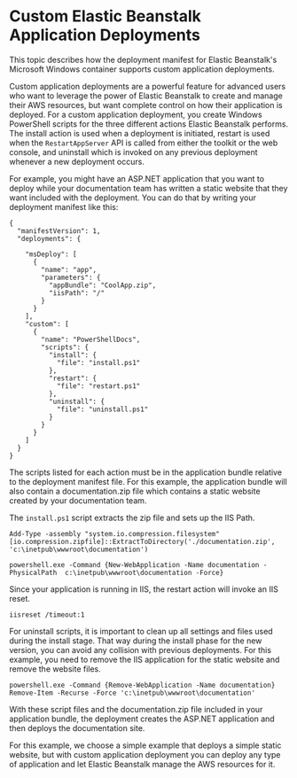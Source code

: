 # Custom Elastic Beanstalk Application Deployments<a name="deployment-beanstalk-custom"></a>

This topic describes how the deployment manifest for Elastic Beanstalk's Microsoft Windows container supports custom application deployments\.

Custom application deployments are a powerful feature for advanced users who want to leverage the power of Elastic Beanstalk to create and manage their AWS resources, but want complete control on how their application is deployed\. For a custom application deployment, you create Windows PowerShell scripts for the three different actions Elastic Beanstalk performs\. The install action is used when a deployment is initiated, restart is used when the `RestartAppServer` API is called from either the toolkit or the web console, and uninstall which is invoked on any previous deployment whenever a new deployment occurs\.

For example, you might have an ASP\.NET application that you want to deploy while your documentation team has written a static website that they want included with the deployment\. You can do that by writing your deployment manifest like this:

```
{
  "manifestVersion": 1,
  "deployments": {

    "msDeploy": [
      {
        "name": "app",
        "parameters": {
          "appBundle": "CoolApp.zip",
          "iisPath": "/"
        }
      }
    ],
    "custom": [
      {
        "name": "PowerShellDocs",
        "scripts": {
          "install": {
            "file": "install.ps1"
          },
          "restart": {
            "file": "restart.ps1"
          },
          "uninstall": {
            "file": "uninstall.ps1"
          }
        }
      }
    ]
  }
}
```

The scripts listed for each action must be in the application bundle relative to the deployment manifest file\. For this example, the application bundle will also contain a documentation\.zip file which contains a static website created by your documentation team\.

The `install.ps1` script extracts the zip file and sets up the IIS Path\.

```
Add-Type -assembly "system.io.compression.filesystem"
[io.compression.zipfile]::ExtractToDirectory('./documentation.zip', 'c:\inetpub\wwwroot\documentation')

powershell.exe -Command {New-WebApplication -Name documentation -PhysicalPath  c:\inetpub\wwwroot\documentation -Force}
```

Since your application is running in IIS, the restart action will invoke an IIS reset\.

```
iisreset /timeout:1
```

For uninstall scripts, it is important to clean up all settings and files used during the install stage\. That way during the install phase for the new version, you can avoid any collision with previous deployments\. For this example, you need to remove the IIS application for the static website and remove the website files\.

```
powershell.exe -Command {Remove-WebApplication -Name documentation}
Remove-Item -Recurse -Force 'c:\inetpub\wwwroot\documentation'
```

With these script files and the documentation\.zip file included in your application bundle, the deployment creates the ASP\.NET application and then deploys the documentation site\.

For this example, we choose a simple example that deploys a simple static website, but with custom application deployment you can deploy any type of application and let Elastic Beanstalk manage the AWS resources for it\.